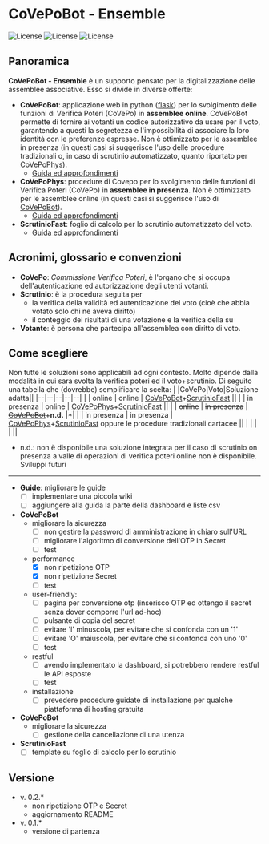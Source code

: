 
# CoVePoBot - Ensemble
![License](https://img.shields.io/badge/status-work%20in%20progress-red) ![License](https://img.shields.io/badge/version-0.2.2-yellow) ![License](https://img.shields.io/github/languages/top/scouting4bot/CoVePoBot)

Panoramica
--------
**CoVePoBot - Ensemble** è un supporto pensato per la digitalizzazione delle assemblee associative.
Esso si divide in diverse offerte:

 - **CoVePoBot**: applicazione web in python ([flask](https://flask.palletsprojects.com/)) per lo svolgimento delle funzioni di Verifica Poteri (CoVePo) in **assemblee online**. CoVePoBot permette di fornire ai votanti un codice autorizzativo da usare per il voto, garantendo a questi la segretezza e l'impossibilità di associare la loro identità con le preferenze espresse. Non è ottimizzato per le assemblee in presenza (in questi casi si suggerisce l'uso delle procedure tradizionali o, in caso di scrutinio automatizzato, quanto riportato per [CoVePoPhys](docs/istruzioni_CoVePoPhys_ita.md)).
	 - [Guida ed approfondimenti](docs/istruzioni_CoVePoBot_ita.md)
 - **CoVePoPhys**: procedure di Covepo per lo svolgimento delle funzioni di Verifica Poteri (CoVePo) in **assemblee in presenza**. Non è ottimizzato per le assemblee online (in questi casi si suggerisce l'uso di [CoVePoBot](docs/istruzioni_CoVePoBot_ita.md)).
	 - [Guida ed approfondimenti](docs/istruzioni_CoVePoPhys_ita.md)
 - **ScrutinioFast**: foglio di calcolo per lo scrutinio automatizzato del voto.
	 - [Guida ed approfondimenti](docs/istruzioni_scrutinio_ita.md)

Acronimi, glossario e convenzioni
--------
* **CoVePo**: *Commissione Verifica Poteri*, è l'organo che si occupa dell'autenticazione ed autorizzazione degli utenti votanti.
* **Scrutinio**: è la procedura seguita per
	* la verifica della validità ed autenticazione del voto (cioè che abbia votato solo chi ne aveva diritto)
	* il conteggio dei risultati di una votazione e la verifica della su
* **Votante**: è persona che partecipa all'assemblea con diritto di voto.

Come scegliere
--------
Non tutte le soluzioni sono applicabili ad ogni contesto. Molto dipende dalla modalità in cui sarà svolta la verifica poteri ed il voto+scrutinio. Di seguito una tabella che (dovrebbe) semplificare la scelta:
|  |CoVePo|Voto|Soluzione adatta||
|--|--|--|--|--|
|  | online  | online  | [CoVePoBot](docs/istruzioni_CoVePoBot_ita.md)+[ScrutinioFast](docs/istruzioni_scrutinio_ita.md) ||
|  | in presenza | online | [CoVePoPhys](docs/istruzioni_CoVePoPhys_ita.md)+[ScrutinioFast](docs/istruzioni_scrutinio_ita.md) ||
|  | ~~online~~  | ~~in presenza~~ | ~~[CoVePoBot](docs/istruzioni_CoVePoBot_ita.md)~~+**n.d.** |*|
|  | in presenza | in presenza | [CoVePoPhys](docs/istruzioni_CoVePoPhys_ita.md)+[ScrutinioFast](docs/istruzioni_scrutinio_ita.md) oppure le procedure tradizionali cartacee ||
|  | | |  ||
* n.d.: non è disponibile una soluzione integrata per il caso di scrutinio on presenza a valle di operazioni di verifica poteri online non è disponibile.
Sviluppi futuri
--------
* **Guide**: migliorare le guide
	* [ ] implementare una piccola wiki
	* [ ] aggiungere alla guida la parte della dashboard e liste csv
* **CoVePoBot**
	* migliorare la sicurezza
		* [ ] non gestire la password di amministrazione in chiaro sull'URL
		* [ ] migliorare l'algoritmo di conversione dell'OTP in Secret
		* [ ] test
	* performance
		* [x] non ripetizione OTP
		* [x] non ripetizione Secret
		* [ ] test
	* user-friendly:
		* [ ] pagina per conversione otp (inserisco OTP ed ottengo il secret senza dover comporre l'url ad-hoc)
		* [ ] pulsante di copia del secret
		* [ ] evitare 'l' minuscola, per evitare che si confonda con un '1'
		* [ ] evitare 'O' maiuscola, per evitare che si confonda con uno '0'
		* [ ] test
	* restful
		* [ ] avendo implementato la dashboard, si potrebbero rendere restful le API esposte
		* [ ] test
	* installazione
		* [ ] prevedere procedure guidate di installazione per qualche piattaforma di hosting gratuita
* **CoVePoBot**
	* migliorare la sicurezza
		* [ ] gestione della cancellazione di una utenza
* **ScrutinioFast**
	* [ ] template su foglio di calcolo per lo scrutinio

Versione
--------
*  v. 0.2.*
	* non ripetizione OTP e Secret
	* aggiornamento README
*  v. 0.1.*
	* versione di partenza

